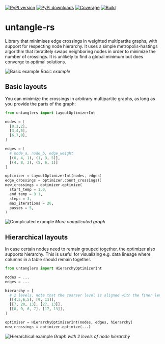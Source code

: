 [![PyPI version](https://img.shields.io/pypi/v/untangle-rs)](https://pypi.org/project/untangle-rs/)
[![PyPI downloads](https://img.shields.io/pypi/dm/untangle-rs)](https://pypi.org/project/untangle-rs/)
[![Coverage](https://codecov.io/gh/Bladieblah/untangle-rs/main/graph/badge.svg)](https://codecov.io/gh/Bladieblah/untangle-rs)
[![Build](https://github.com/Bladieblah/untangle-rs/actions/workflows/CI.yml/badge.svg?branch=main)](https://github.com/Bladieblah/untangle-rs/actions)

# untangle-rs
Library that minimises edge crossings in weighted multipartite graphs, with support for respecting node hierarchy. It uses a simple metropolis-hastings algorithm that iteratitely swaps neighboring nodes in order to minimize the number of crossings. It is unlikely to find a global minimum but does converge to optimal solutions.

![Basic example](docs/images/basic.png)
*Basic example*

## Basic layouts

You can minimize the crossings in arbitrary multipartite graphs, as long as you provide the parts of the graph:

```python
from untanglers import LayoutOptimizerInt

nodes = [
  [0,1,2],
  [3,4,5],
  [6,7,8],
]

edges = [
  # node_a, node_b, edge_weight
  [(0, 4, 1), (1, 3, 5)],
  [(4, 8, 2), (5, 6, 1)]
]

optimizer = LayoutOptimizerInt(nodes, edges)
edge_crossings = optimizer.count_crossings()
new_crossings = optimizer.optimize(
  start_temp = 1.0,
  end_temp = 0.1,
  steps = 3,
  max_iterations = 20,
  passes = 5,
)
```

![Complicated example](docs/images/complex.png)
*More complicated graph*

## Hierarchical layouts

In case certain nodes need to remain grouped together, the optimizer also supports hierarchy. This is useful for visualizing e.g. data lineage where columns in a table should remain together.

```python
from untanglers import HierarchyOptimizerInt

nodes = ...
edges = ...

hierarchy = [
  # 2 levels, note that the coarser level is aligned with the finer level
  [[4,5,6,5], [9, 11]],
  [[7, 20, 13], [27, 13]],
  [[8, 9, 6, 7], [17, 13]],
]

optimizer = HierarchyOptimizerInt(nodes, edges, hierarchy)
new_crossings = optimizer.optimize(...)
```

![Hierarchical example](docs/images/hierarchy.png)
*Graph with 2 levels of node hierarchy*
